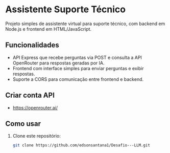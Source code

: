 # Assistente Suporte Técnico

Projeto simples de assistente virtual para suporte técnico, com backend em Node.js e frontend em HTML/JavaScript.

## Funcionalidades

- API Express que recebe perguntas via POST e consulta a API OpenRouter para respostas geradas por IA.
- Frontend com interface simples para enviar perguntas e exibir respostas.
- Suporte a CORS para comunicação entre frontend e backend.

## Criar conta API

- https://openrouter.ai/
  
## Como usar

1. Clone este repositório:
   ```bash
   git clone https://github.com/edsonsantana1/Desafio---LLM.git
